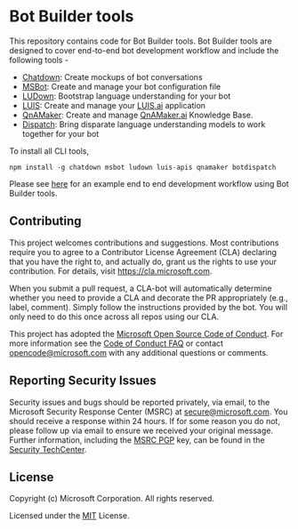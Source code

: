 # Bot Builder tools
This repository contains code for Bot Builder tools. Bot Builder tools are designed to cover end-to-end bot development workflow and include the following tools - 
- [Chatdown](https://github.com/Microsoft/botbuilder-tools/tree/master/Chatdown): Create mockups of bot conversations
- [MSBot](https://github.com/Microsoft/botbuilder-tools/tree/master/MSBot): Create and manage your bot configuration file
- [LUDown](https://github.com/Microsoft/botbuilder-tools/tree/master/ludown): Bootstrap language understanding for your bot
- [LUIS](https://github.com/Microsoft/botbuilder-tools/tree/master/LUIS): Create and manage your [LUIS.ai](http://luis.ai) application
- [QnAMaker](https://github.com/Microsoft/botbuilder-tools/tree/master/QnAMaker): Create and manage [QnAMaker.ai](http://qnamaker.ai) Knowledge Base.
- [Dispatch](https://github.com/Microsoft/botbuilder-tools/tree/master/Dispatch): Bring disparate language understanding models to work together for your bot

To install all CLI tools, 

```
npm install -g chatdown msbot ludown luis-apis qnamaker botdispatch
```

Please see [here](https://docs.microsoft.com/en-us/azure/bot-service/) for an example end to end development workflow using Bot Builder tools.

## Contributing

This project welcomes contributions and suggestions.  Most contributions require you to agree to a
Contributor License Agreement (CLA) declaring that you have the right to, and actually do, grant us
the rights to use your contribution. For details, visit https://cla.microsoft.com.

When you submit a pull request, a CLA-bot will automatically determine whether you need to provide
a CLA and decorate the PR appropriately (e.g., label, comment). Simply follow the instructions
provided by the bot. You will only need to do this once across all repos using our CLA.

This project has adopted the [Microsoft Open Source Code of Conduct](https://opensource.microsoft.com/codeofconduct/).
For more information see the [Code of Conduct FAQ](https://opensource.microsoft.com/codeofconduct/faq/) or
contact [opencode@microsoft.com](mailto:opencode@microsoft.com) with any additional questions or comments.

## Reporting Security Issues
Security issues and bugs should be reported privately, via email, to the Microsoft Security Response Center (MSRC) at [secure@microsoft.com](mailto:secure@microsoft.com). You should receive a response within 24 hours. If for some reason you do not, please follow up via email to ensure we received your original message. Further information, including the [MSRC PGP](https://technet.microsoft.com/en-us/security/dn606155) key, can be found in the [Security TechCenter](https://technet.microsoft.com/en-us/security/default).

## License

Copyright (c) Microsoft Corporation. All rights reserved.

Licensed under the [MIT](https://github.com/Microsoft/vscode/blob/master/LICENSE.txt) License.